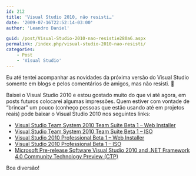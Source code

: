 ```yaml
---
id: 212
title: 'Visual Studio 2010, não resisti…'
date: '2009-07-16T22:52:14-03:00'
author: 'Leandro Daniel'

guid: /post/Visual-Studio-2010-nao-resistie280a6.aspx
permalink: /index.php/visual-studio-2010-nao-resisti/
categories:
    - Post
    - 'Visual Studio'
---
```


Eu até tentei acompanhar as novidades da próxima versão do Visual Studio somente em blogs e pelos comentários de amigos, mas não resisti. 🙂

Baixei o Visual Studio 2010 e estou gostado muito do que vi até agora, em posts futuros colocarei algumas impressões. Quem estiver com vontade de “brincar” um pouco (conheço pessoas que estão usando até em projetos reais) pode baixar o Visual Studio 2010 nos seguintes links:

- [Visual Studio Team System 2010 Team Suite Beta 1 – Web Installer](http://www.microsoft.com/downloads/details.aspx?familyid=85520793-68FC-4361-A8B6-DC2CFF49C8D2&displaylang=en)
- [Visual Studio Team System 2010 Team Suite Beta 1 – ISO](http://www.microsoft.com/downloads/details.aspx?familyid=255FC5F1-15AF-4FE7-BE4D-263A2621144B&displaylang=en)
- [Visual Studio 2010 Professional Beta 1 – Web Installer](http://www.microsoft.com/downloads/details.aspx?familyid=75CBCBCD-B0E8-40EA-ADAE-85714E8984E3&displaylang=en)
- [Visual Studio 2010 Professional Beta 1 – ISO](http://www.microsoft.com/downloads/details.aspx?familyid=3296BB4F-D8BA-4CFD-AA95-A424C5913F6B&displaylang=en)
- [Microsoft Pre-release Software Visual Studio 2010 and .NET Framework 4.0 Community Technology Preview (CTP)](http://www.microsoft.com/downloads/details.aspx?FamilyId=922B4655-93D0-4476-BDA4-94CF5F8D4814&displaylang=en)

Boa diversão!